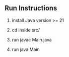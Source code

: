 ## Run Instructions

1. install Java version >= 21

2. cd inside src/

3. run javac Main.java

4. run java Main